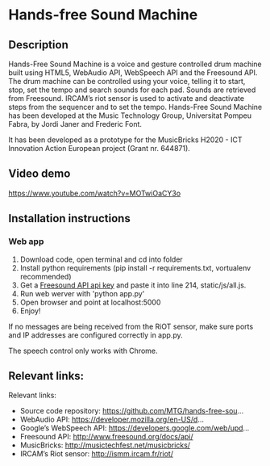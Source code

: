 # Hands-free Sound Machine

## Description

Hands-Free Sound Machine is a voice and gesture controlled drum machine built using HTML5, WebAudio API, WebSpeech API and the Freesound API. The drum machine can be controlled using your voice, telling it to start, stop, set the tempo and search sounds for each pad. Sounds are retrieved from Freesound. IRCAM’s riot sensor is used to activate and deactivate steps from the sequencer and to set the tempo.
Hands-Free Sound Machine has been developed at the Music Technology Group, Universitat Pompeu Fabra, by Jordi Janer and Frederic Font.

It has been developed as a prototype for the MusicBricks H2020 - ICT Innovation Action European project (Grant nr. 644871).

## Video demo

https://www.youtube.com/watch?v=MOTwiOaCY3o


## Installation instructions

### Web app
  1. Download code, open terminal and cd into folder
  2. Install python requirements (pip install -r requirements.txt, vortualenv recommended)
  3. Get a [Freesound API api key](http://www.freesound.org/apiv2/apply/) and paste it into line 214, static/js/all.js.
  3. Run web werver with 'python app.py'
  4. Open browser and point at localhost:5000
  5. Enjoy!

If no messages are being received from the RiOT sensor, make sure ports and IP addresses are configured correctly in app.py. 

The speech control only works with Chrome.


## Relevant links:

Relevant links:
- Source code repository: https://github.com/MTG/hands-free-sou...
- WebAudio API: https://developer.mozilla.org/en-US/d...
- Google’s WebSpeech API: https://developers.google.com/web/upd...
- Freesound API: http://www.freesound.org/docs/api/
- MusicBricks: http://musictechfest.net/musicbricks/
- IRCAM’s Riot sensor: http://ismm.ircam.fr/riot/

